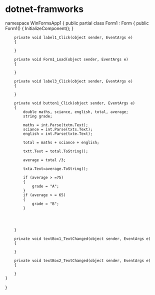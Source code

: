 # dotnet-framworks
namespace WinFormsApp1
{
    public partial class Form1 : Form
    {
        public Form1()
        {
            InitializeComponent();
        }

        private void label1_Click(object sender, EventArgs e)
        {

        }

        private void Form1_Load(object sender, EventArgs e)
        {

        }

        private void label3_Click(object sender, EventArgs e)
        {

        }

        private void button1_Click(object sender, EventArgs e)
        {
            double maths, sciance, english, total, average;
            string grade;

            maths = int.Parse(txtm.Text);
            sciance = int.Parse(txts.Text);
            english = int.Parse(txte.Text);

            total = maths + sciance + english;

            txtt.Text = total.ToString();

            average = total /3;

            txta.Text=average.ToString();

            if (average > =75)
            {
                grade = "A";
            }
            if (average > = 65)
            {
                grade = "B";
            }




        }

        private void textBox1_TextChanged(object sender, EventArgs e)
        {

        }

        private void textBox2_TextChanged(object sender, EventArgs e)
        {

        }
    }
}

